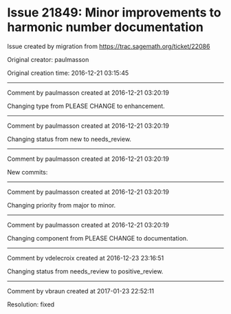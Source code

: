# Issue 21849: Minor improvements to harmonic number documentation

Issue created by migration from https://trac.sagemath.org/ticket/22086

Original creator: paulmasson

Original creation time: 2016-12-21 03:15:45




---

Comment by paulmasson created at 2016-12-21 03:20:19

Changing type from PLEASE CHANGE to enhancement.


---

Comment by paulmasson created at 2016-12-21 03:20:19

Changing status from new to needs_review.


---

Comment by paulmasson created at 2016-12-21 03:20:19

New commits:


---

Comment by paulmasson created at 2016-12-21 03:20:19

Changing priority from major to minor.


---

Comment by paulmasson created at 2016-12-21 03:20:19

Changing component from PLEASE CHANGE to documentation.


---

Comment by vdelecroix created at 2016-12-23 23:16:51

Changing status from needs_review to positive_review.


---

Comment by vbraun created at 2017-01-23 22:52:11

Resolution: fixed
